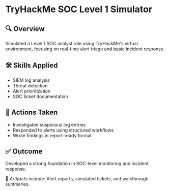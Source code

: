 # TryHackMe SOC Level 1 Simulator

## 🔍 Overview
Simulated a Level 1 SOC analyst role using TryHackMe's virtual environment, focusing on real-time alert triage and basic incident response.

## 🛠️ Skills Applied
- SIEM log analysis
- Threat detection
- Alert prioritization
- SOC ticket documentation

## 📌 Actions Taken
- Investigated suspicious log entries
- Responded to alerts using structured workflows
- Wrote findings in report-ready format

## ✅ Outcome
Developed a strong foundation in SOC-level monitoring and incident response.

📎 *Artifacts include:* Alert reports, simulated tickets, and walkthrough summaries.
